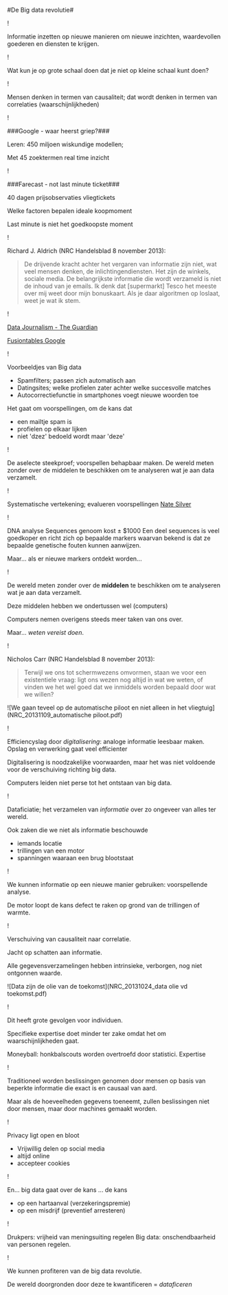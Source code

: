 #De Big data revolutie#

!

Informatie inzetten op nieuwe manieren om nieuwe inzichten, waardevollen goederen en diensten te krijgen.

!

Wat kun je op grote schaal doen dat je niet op kleine schaal kunt doen?

!

Mensen denken in termen van causaliteit; dat wordt denken in termen van correlaties (waarschijnlijkheden)
 
!

###Google - waar heerst griep?###

Leren: 450 miljoen wiskundige modellen;
	
Met 45 zoektermen real time inzicht

!

###Farecast - not last minute ticket###

40 dagen prijsobservaties vliegtickets

Welke factoren bepalen ideale koopmoment

Last minute is niet het goedkoopste moment

!


Richard J. Aldrich (NRC Handelsblad 8 november 2013):	

>De drijvende kracht achter het vergaren van informatie zijn niet, wat veel mensen denken, de inlichtingendiensten. Het zijn de winkels, sociale media. De belangrijkste informatie die wordt verzameld is niet de inhoud van je emails. Ik denk dat [supermarkt] Tesco het meeste over mij weet door mijn bonuskaart. Als je daar algoritmen op loslaat, weet je wat ik stem.


!

[Data Journalism - The Guardian](http://www.theguardian.com/news/datablog/2012/may/24/data-journalism-punk#_)



[Fusiontables Google](https://support.google.com/fusiontables/answer/2571232?hl=en)


!

Voorbeeldjes van Big data

- Spamfilters; passen zich automatisch aan
- Datingsites; welke profielen zater achter welke succesvolle matches
- Autocorrectiefunctie in smartphones voegt nieuwe woorden toe

Het gaat om voorspellingen, om de kans dat

- een mailtje spam is
- profielen op elkaar lijken
- niet 'dzez' bedoeld wordt maar 'deze'

!

De aselecte steekproef; voorspellen behapbaar maken.
De wereld meten zonder over de middelen te beschikken om te analyseren wat je aan data verzamelt.

!

Systematische vertekening; evalueren voorspellingen
[Nate Silver](http://www.nytimes.com/2012/11/04/books/review/the-signal-and-the-noise-by-nate-silver.html?_r=0)

!


DNA analyse 
Sequences genoom kost ± $1000
Een deel sequences is veel goedkoper en richt zich op bepaalde markers waarvan bekend is dat ze bepaalde genetische fouten kunnen aanwijzen.

Maar... als er nieuwe markers ontdekt worden... 

!


De wereld meten zonder over de **middelen** te beschikken om te analyseren wat je aan data verzamelt.

Deze middelen hebben we ondertussen wel (computers)

Computers nemen overigens steeds meer taken van ons over.

Maar... *weten vereist doen*.

!

Nicholos Carr (NRC Handelsblad 8 november 2013):

>Terwijl we ons tot schermwezens omvormen, staan we voor een existentiele vraag: ligt ons wezen nog altijd in wat we weten, of vinden we het wel goed dat we inmiddels worden bepaald door wat we willen?


![We gaan teveel op de automatische piloot en niet alleen in het vliegtuig](NRC_20131109_automatische piloot.pdf)

!


Efficiencyslag door *digitalisering*: analoge informatie leesbaar maken.
Opslag en verwerking gaat veel efficienter


Digitalisering is noodzakelijke voorwaarden, maar het was niet voldoende voor de verschuiving richting big data.

Computers leiden niet perse tot het ontstaan van big data.

!

Dataficiatie; het verzamelen van *informatie* over zo ongeveer van alles ter wereld.

Ook zaken die we niet als informatie beschouwde

- iemands locatie
- trillingen van een motor
- spanningen waaraan een brug blootstaat

!

We kunnen informatie op een nieuwe manier gebruiken: voorspellende analyse.

De motor loopt de kans defect te raken op grond van de trillingen of warmte.

!

Verschuiving van causaliteit naar correlatie.

Jacht op schatten aan informatie.

Alle gegevensverzamelingen hebben intrinsieke, verborgen, nog niet ontgonnen waarde. 



![Data zijn de olie van de toekomst](NRC_20131024_data olie vd toekomst.pdf)

!

Dit heeft grote gevolgen voor individuen.

Specifieke expertise doet minder ter zake omdat het om waarschijnlijkheden gaat.

Moneyball: honkbalscouts worden overtroefd door statistici.
Expertise 

!

Traditioneel worden beslissingen genomen door mensen op basis van beperkte informatie die exact is en causaal van aard.

Maar als de hoeveelheden gegevens toeneemt, zullen beslissingen niet door mensen, maar door machines gemaakt worden.

!

Privacy ligt open en bloot

- Vrijwillig delen op social media
- altijd online
- accepteer cookies

!

En... big data gaat over de kans ... de kans
- op een hartaanval (verzekeringspremie)
- op een misdrijf (preventief arresteren)

!

Drukpers: vrijheid van meningsuiting regelen
Big data: onschendbaarheid van personen regelen.

!

We kunnen profiteren van de big data revolutie.

De wereld doorgronden door deze te kwantificeren = *dataficeren*
 
